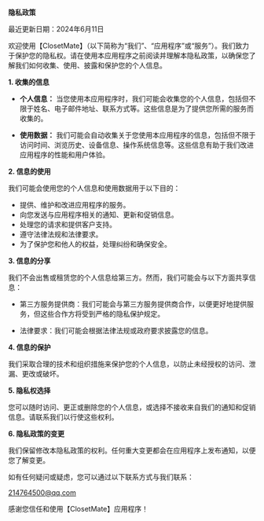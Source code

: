 **隐私政策**

最近更新日期：2024年6月11日

欢迎使用【ClosetMate】（以下简称为“我们”、“应用程序”或“服务”）。我们致力于保护您的隐私权。请在使用本应用程序之前阅读并理解本隐私政策，以确保您了解我们如何收集、使用、披露和保护您的个人信息。

**1. 收集的信息**

- **个人信息：** 当您使用本应用程序时，我们可能会收集您的个人信息，包括但不限于姓名、电子邮件地址、联系方式等。这些信息是为了提供您所需的服务而收集的。

- **使用数据：** 我们可能会自动收集关于您使用本应用程序的信息，包括但不限于访问时间、浏览历史、设备信息、操作系统信息等。这些信息有助于我们改进应用程序的性能和用户体验。

**2. 信息的使用**

我们可能会使用您的个人信息和使用数据用于以下目的：

- 提供、维护和改进应用程序的服务。
- 向您发送与应用程序相关的通知、更新和促销信息。
- 处理您的请求和提供客户支持。
- 遵守法律法规和法律要求。
- 为了保护您和他人的权益，处理纠纷和确保安全。

**3. 信息的分享**

我们不会出售或租赁您的个人信息给第三方。然而，我们可能会与以下方面共享信息：

- 第三方服务提供商：我们可能会与第三方服务提供商合作，以便更好地提供服务，但这些合作方将受到严格的隐私保护规定。

- 法律要求：我们可能会根据法律法规或政府要求披露您的信息。

**4. 信息的保护**

我们采取合理的技术和组织措施来保护您的个人信息，以防止未经授权的访问、泄漏、更改或破坏。

**5. 隐私权选择**

您可以随时访问、更正或删除您的个人信息，或选择不接收来自我们的通知和促销信息。请联系我们以行使这些权利。

**6. 隐私政策的变更**

我们保留修改本隐私政策的权利。任何重大变更都会在应用程序上发布通知，以便您了解变更。

如有任何疑问或疑虑，您可以通过以下联系方式与我们联系：

214764500@qq.com

感谢您信任和使用【ClosetMate】应用程序！
